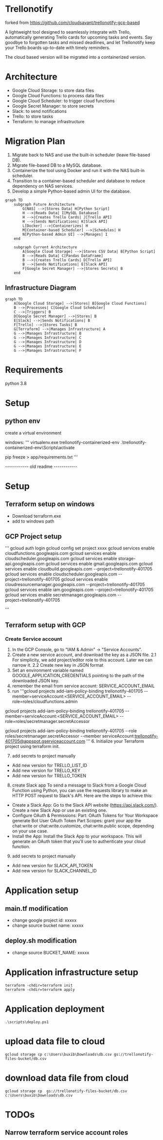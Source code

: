 # Trellonotify
forked from https://github.com/cloudsavant/trellonotify-gcp-based 

A lightweight tool designed to seamlessly integrate with Trello, automatically generating Trello cards for upcoming tasks and events. Say goodbye to forgotten tasks and missed deadlines, and let Trellonotify keep your Trello boards up-to-date with timely reminders.

The cloud based version will be migrated into a containerized version. 
# Architecture
- Google Cloud Storage: to store data files
- Google Cloud Functions: to process data files
- Google Cloud Scheduler: to trigger cloud functions
- Google Secret Manager: to store secrets
- Slack: to send notifications
- Trello: to store tasks
- Terraform: to manage infrastructure

# Migration Plan
1. Migrate back to NAS and use the built-in scheduler (leave file-based DB).
2. Migrate file-based DB to a MySQL database.
3. Containerize the tool using Docker and run it with the NAS built-in scheduler.
4. Transition to a container-based scheduler and database to reduce dependency on NAS services.
5. Develop a simple Python-based admin UI for the database.

```mermaid
graph TD
    subgraph Future Architecture
        G[NAS] -->|Stores Data| H[Python Script]
        H -->|Reads Data| I[MySQL Database]
        H -->|Creates Trello Cards| J[Trello API]
        H -->|Sends Notifications| K[Slack API]
        L[Docker] -->|Containerizes| H
        M[Container-based Scheduler] -->|Schedules| H
        N[Python-based Admin UI] -->|Manages| I
    end

    subgraph Current Architecture
        A[Google Cloud Storage] -->|Stores CSV Data| B[Python Script]
        B -->|Reads Data| C[Pandas DataFrame]
        B -->|Creates Trello Cards| D[Trello API]
        B -->|Sends Notifications| E[Slack API]
        F[Google Secret Manager] -->|Stores Secrets| B
    end
```



## Infrastructure Diagram
```mermaid
graph TD
    A[Google Cloud Storage] -->|Stores| B[Google Cloud Functions]
    B -->|Processes| C[Google Cloud Scheduler]
    C -->|Triggers| B
    D[Google Secret Manager] -->|Stores| B
    E[Slack] -->|Sends Notifications| B
    F[Trello] -->|Stores Tasks| B
    G[Terraform] -->|Manages Infrastructure| A
    G -->|Manages Infrastructure| B
    G -->|Manages Infrastructure| C
    G -->|Manages Infrastructure| D
    G -->|Manages Infrastructure| E
    G -->|Manages Infrastructure| F
```


# Requirements
python 3.8

# Setup
## python env
create a virtual environment

windows:
'''
virtualenv.exe trellonotify-containerized-env 
.\trellonotify-containerized-env\Scripts\activate

pip freeze > app/requirements.txt
'''

------------ old readme ------------




# Setup
## Terraform setup on windows
- Download terraform.exe
- add to windows path

## GCP Project setup
'''
gcloud auth login
gcloud config set project xxxx
gcloud services enable cloudfunctions.googleapis.com
gcloud services enable cloudscheduler.googleapis.com
gcloud services enable storage-api.googleapis.com
gcloud services enable gmail.googleapis.com
gcloud services enable cloudbuild.googleapis.com --project=trellonotify-401705
gcloud services enable cloudscheduler.googleapis.com --project=trellonotify-401705
gcloud services enable cloudresourcemanager.googleapis.com --project=trellonotify-401705
gcloud services enable iam.googleapis.com --project=trellonotify-401705
gcloud services enable secretmanager.googleapis.com --project=trellonotify-401705

'''

## Terraform setup with GCP
### Create Service account
1. In the GCP Console, go to "IAM & Admin" → "Service Accounts".
2. Create a new service account, and download the key as a JSON file.
2.1 For simplicity, we add project/editor role to this account. Later we can narrow it.
2.2 Create new key in JSON format
3. Set an environment variable named GOOGLE_APPLICATION_CREDENTIALS pointing to the path of the downloaded JSON key.
4. remember the email from service account: SERVICE_ACCOUNT_EMAIL
5. run 
'''gcloud projects add-iam-policy-binding trellonotify-401705 --member=serviceAccount:<SERVICE_ACCOUNT_EMAIL> --role=roles/cloudfunctions.admin

gcloud projects add-iam-policy-binding trellonotify-401705 --member=serviceAccount:<SERVICE_ACCOUNT_EMAIL> --role=roles/secretmanager.secretAccessor

gcloud projects add-iam-policy-binding trellonotify-401705 --role roles/secretmanager.secretAccessor --member serviceAccount:trellonotify-401705@appspot.gserviceaccount.com
'''
6. Initialize your Terraform project using terraform init.

7. add secrets to project manually
- Add new version for TRELLO_LIST_ID
- Add new version for TRELLO_KEY
- Add new version for TRELLO_TOKEN

8. create Slack app
To send a message to Slack from a Google Cloud Function using Python, you can use the requests library to make an HTTP POST request to Slack's API. Here are the steps to achieve this:

- Create a Slack App:
    Go to the Slack API website (https://api.slack.com/).
    Create a new Slack App or use an existing one.
- Configure OAuth & Permissions:
    Part: OAuth Tokens for Your Workspace generate Bot User OAuth Token
    Part Scopes: grant your app the chat:write or chat:write.customize, chat:write.public scope, depending on your use case.
- Install the App:
    Install the Slack App to your workspace. This will generate an OAuth token that you'll use to authenticate your cloud function.

9. add secrets to project manually
- Add new version for SLACK_API_TOKEN
- Add new version for SLACK_CHANNEL_ID



# Application setup
## main.tf modification
- change google project id: xxxxx
- change source bucket name: xxxxx

## deploy.sh modification
- change source BUCKET_NAME: xxxxx



# Application infrastructure setup
```
terraform -chdir=terraform init
terraform -chdir=terraform apply
```
# Application deployment
```
.\scripts\deploy.ps1
```

# upload data file to cloud
```
gcloud storage cp c:\Users\buxib\Downloads\db.csv gs://trellonotify-files-bucket/db.csv 
```

# download data file from cloud
```
gcloud storage cp  gs://trellonotify-files-bucket/db.csv c:\Users\buxib\Downloads\db.csv
```

# TODOs
## Narrow terraform service account roles